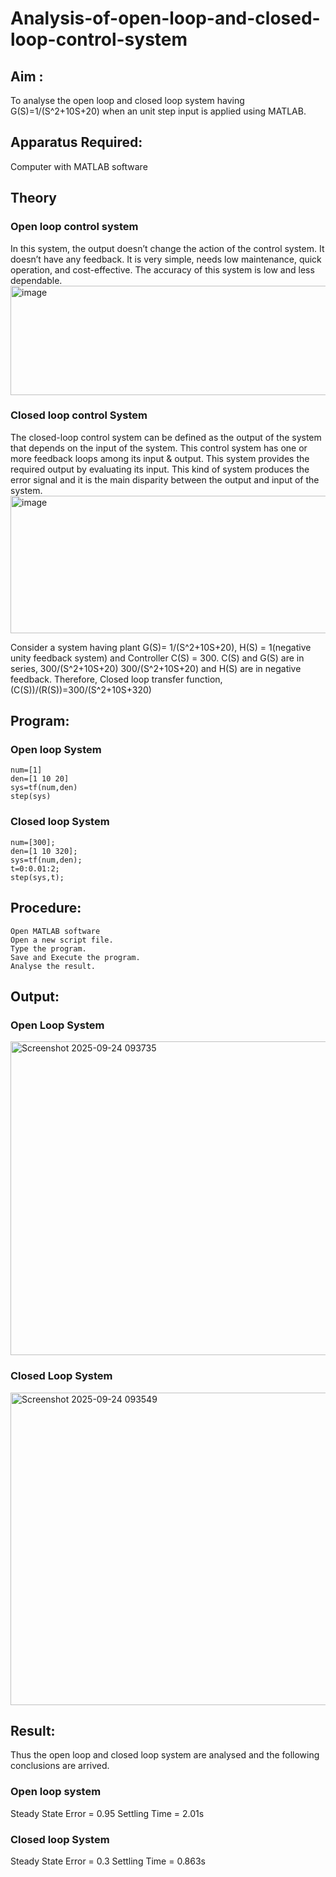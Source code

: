  # Analysis-of-open-loop-and-closed-loop-control-system
## Aim :
  To analyse the open loop and closed loop system having G(S)=1/(S^2+10S+20)  when an unit step input is applied using MATLAB.
## Apparatus Required:
  Computer with MATLAB software
## Theory
  ### Open loop control system
  In this system, the output doesn’t change the action of the control system. It doesn’t have any feedback. It is very simple, needs low maintenance, quick operation, and cost-effective. The accuracy of this system is low and less dependable.
  <img width="652" height="175" alt="image" src="https://github.com/user-attachments/assets/0a9d8129-eb64-40bb-8efd-434edcb2bd5a" />
 ### Closed loop control System
The closed-loop control system can be defined as the output of the system that depends on the input of the system. This control system has one or more feedback loops among its input & output. This system provides the required output by evaluating its input. This kind of system produces the error signal and it is the main disparity between the output and input of the system.
                     <img width="508" height="220" alt="image" src="https://github.com/user-attachments/assets/ad4b9b9e-bf06-4108-a4c0-5320be064b1f" />

Consider a system having plant G(S)=  1/(S^2+10S+20), H(S) = 1(negative unity feedback system) and Controller C(S) = 300.
C(S) and G(S) are in series, 300/(S^2+10S+20)
300/(S^2+10S+20) and H(S) are in negative feedback.
Therefore, Closed loop transfer function, (C(S))/(R(S))=300/(S^2+10S+320)
## Program: 
### Open loop System
```
num=[1]
den=[1 10 20]
sys=tf(num,den)
step(sys)
```

### Closed loop System
```
num=[300];
den=[1 10 320];
sys=tf(num,den);
t=0:0.01:2;
step(sys,t);
```

## Procedure:
	Open MATLAB software
	Open a new script file.
	Type the program.
	Save and Execute the program.
	Analyse the result.
## Output:
### Open Loop System
<img width="640" height="502" alt="Screenshot 2025-09-24 093735" src="https://github.com/user-attachments/assets/bed69586-e9ea-4d9b-9a2f-b0159dff5201" />


### Closed Loop System
<img width="658" height="500" alt="Screenshot 2025-09-24 093549" src="https://github.com/user-attachments/assets/7a99adb1-488a-43e0-8b8f-1e069004a1dd" />


## Result:
Thus the open loop and closed loop system are analysed and the following conclusions are arrived.
### Open loop system
Steady State Error = 0.95
Settling Time = 2.01s
### Closed loop System
Steady State Error = 0.3
Settling Time = 0.863s





